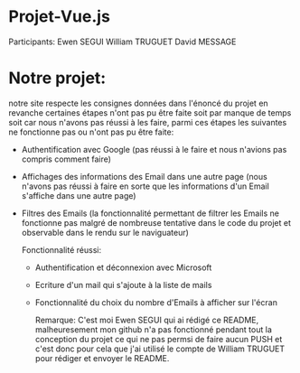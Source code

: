 # Projet-Vue.js
Participants: Ewen SEGUI
              William TRUGUET
              David MESSAGE


# Notre projet: 
notre site respecte les consignes données dans l'énoncé du projet en revanche certaines étapes n'ont pas pu être faite soit par manque de temps soit car nous n'avons pas réussi à les faire, parmi ces étapes les suivantes ne fonctionne pas ou n'ont pas pu être faite:
- Authentification avec Google (pas réussi à le faire et nous n'avions pas compris comment faire)
- Affichages des informations des Email dans une autre page (nous n'avons pas réussi à faire en sorte que les informations d'un Email s'affiche dans une autre page)
- Filtres des Emails (la fonctionnalité permettant de filtrer les Emails ne fonctionne pas malgré de nombreuse tentative dans le code du projet et observable dans le rendu sur le naviguateur)

  Fonctionnalité réussi:
  - Authentification et déconnexion avec Microsoft
  - Ecriture d'un mail qui s'ajoute à la liste de mails
  - Fonctionnalité du choix du nombre d'Emails à afficher sur l'écran
 
    Remarque: C'est moi Ewen SEGUI qui ai rédigé ce README, malheuresement mon github n'a pas fonctionné pendant tout la conception du projet ce qui ne pas permsi de faire aucun PUSH et c'est donc pour cela que j'ai utilisé le compte de William TRUGUET pour rédiger et envoyer le README.
